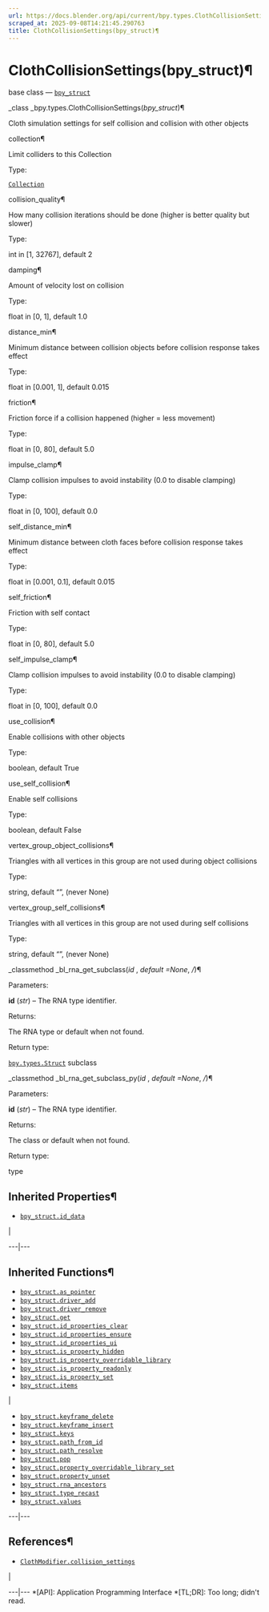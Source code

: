 ```yaml
---
url: https://docs.blender.org/api/current/bpy.types.ClothCollisionSettings.html
scraped_at: 2025-09-08T14:21:45.290763
title: ClothCollisionSettings(bpy_struct)¶
---
```


# ClothCollisionSettings(bpy_struct)¶  
  
base class — [`bpy_struct`](bpy.types.bpy_struct.html#bpy.types.bpy_struct
"bpy.types.bpy_struct")

_class _bpy.types.ClothCollisionSettings(_bpy_struct_)¶

    

Cloth simulation settings for self collision and collision with other objects

collection¶

    

Limit colliders to this Collection

Type:

    

[`Collection`](bpy.types.Collection.html#bpy.types.Collection
"bpy.types.Collection")

collision_quality¶

    

How many collision iterations should be done (higher is better quality but
slower)

Type:

    

int in [1, 32767], default 2

damping¶

    

Amount of velocity lost on collision

Type:

    

float in [0, 1], default 1.0

distance_min¶

    

Minimum distance between collision objects before collision response takes
effect

Type:

    

float in [0.001, 1], default 0.015

friction¶

    

Friction force if a collision happened (higher = less movement)

Type:

    

float in [0, 80], default 5.0

impulse_clamp¶

    

Clamp collision impulses to avoid instability (0.0 to disable clamping)

Type:

    

float in [0, 100], default 0.0

self_distance_min¶

    

Minimum distance between cloth faces before collision response takes effect

Type:

    

float in [0.001, 0.1], default 0.015

self_friction¶

    

Friction with self contact

Type:

    

float in [0, 80], default 5.0

self_impulse_clamp¶

    

Clamp collision impulses to avoid instability (0.0 to disable clamping)

Type:

    

float in [0, 100], default 0.0

use_collision¶

    

Enable collisions with other objects

Type:

    

boolean, default True

use_self_collision¶

    

Enable self collisions

Type:

    

boolean, default False

vertex_group_object_collisions¶

    

Triangles with all vertices in this group are not used during object
collisions

Type:

    

string, default “”, (never None)

vertex_group_self_collisions¶

    

Triangles with all vertices in this group are not used during self collisions

Type:

    

string, default “”, (never None)

_classmethod _bl_rna_get_subclass(_id_ , _default =None_, _/_)¶

    

Parameters:

    

**id** (_str_) – The RNA type identifier.

Returns:

    

The RNA type or default when not found.

Return type:

    

[`bpy.types.Struct`](bpy.types.Struct.html#bpy.types.Struct
"bpy.types.Struct") subclass

_classmethod _bl_rna_get_subclass_py(_id_ , _default =None_, _/_)¶

    

Parameters:

    

**id** (_str_) – The RNA type identifier.

Returns:

    

The class or default when not found.

Return type:

    

type

## Inherited Properties¶

  * [`bpy_struct.id_data`](bpy.types.bpy_struct.html#bpy.types.bpy_struct.id_data "bpy.types.bpy_struct.id_data")

|

  
---|---  
  
## Inherited Functions¶

  * [`bpy_struct.as_pointer`](bpy.types.bpy_struct.html#bpy.types.bpy_struct.as_pointer "bpy.types.bpy_struct.as_pointer")
  * [`bpy_struct.driver_add`](bpy.types.bpy_struct.html#bpy.types.bpy_struct.driver_add "bpy.types.bpy_struct.driver_add")
  * [`bpy_struct.driver_remove`](bpy.types.bpy_struct.html#bpy.types.bpy_struct.driver_remove "bpy.types.bpy_struct.driver_remove")
  * [`bpy_struct.get`](bpy.types.bpy_struct.html#bpy.types.bpy_struct.get "bpy.types.bpy_struct.get")
  * [`bpy_struct.id_properties_clear`](bpy.types.bpy_struct.html#bpy.types.bpy_struct.id_properties_clear "bpy.types.bpy_struct.id_properties_clear")
  * [`bpy_struct.id_properties_ensure`](bpy.types.bpy_struct.html#bpy.types.bpy_struct.id_properties_ensure "bpy.types.bpy_struct.id_properties_ensure")
  * [`bpy_struct.id_properties_ui`](bpy.types.bpy_struct.html#bpy.types.bpy_struct.id_properties_ui "bpy.types.bpy_struct.id_properties_ui")
  * [`bpy_struct.is_property_hidden`](bpy.types.bpy_struct.html#bpy.types.bpy_struct.is_property_hidden "bpy.types.bpy_struct.is_property_hidden")
  * [`bpy_struct.is_property_overridable_library`](bpy.types.bpy_struct.html#bpy.types.bpy_struct.is_property_overridable_library "bpy.types.bpy_struct.is_property_overridable_library")
  * [`bpy_struct.is_property_readonly`](bpy.types.bpy_struct.html#bpy.types.bpy_struct.is_property_readonly "bpy.types.bpy_struct.is_property_readonly")
  * [`bpy_struct.is_property_set`](bpy.types.bpy_struct.html#bpy.types.bpy_struct.is_property_set "bpy.types.bpy_struct.is_property_set")
  * [`bpy_struct.items`](bpy.types.bpy_struct.html#bpy.types.bpy_struct.items "bpy.types.bpy_struct.items")

|

  * [`bpy_struct.keyframe_delete`](bpy.types.bpy_struct.html#bpy.types.bpy_struct.keyframe_delete "bpy.types.bpy_struct.keyframe_delete")
  * [`bpy_struct.keyframe_insert`](bpy.types.bpy_struct.html#bpy.types.bpy_struct.keyframe_insert "bpy.types.bpy_struct.keyframe_insert")
  * [`bpy_struct.keys`](bpy.types.bpy_struct.html#bpy.types.bpy_struct.keys "bpy.types.bpy_struct.keys")
  * [`bpy_struct.path_from_id`](bpy.types.bpy_struct.html#bpy.types.bpy_struct.path_from_id "bpy.types.bpy_struct.path_from_id")
  * [`bpy_struct.path_resolve`](bpy.types.bpy_struct.html#bpy.types.bpy_struct.path_resolve "bpy.types.bpy_struct.path_resolve")
  * [`bpy_struct.pop`](bpy.types.bpy_struct.html#bpy.types.bpy_struct.pop "bpy.types.bpy_struct.pop")
  * [`bpy_struct.property_overridable_library_set`](bpy.types.bpy_struct.html#bpy.types.bpy_struct.property_overridable_library_set "bpy.types.bpy_struct.property_overridable_library_set")
  * [`bpy_struct.property_unset`](bpy.types.bpy_struct.html#bpy.types.bpy_struct.property_unset "bpy.types.bpy_struct.property_unset")
  * [`bpy_struct.rna_ancestors`](bpy.types.bpy_struct.html#bpy.types.bpy_struct.rna_ancestors "bpy.types.bpy_struct.rna_ancestors")
  * [`bpy_struct.type_recast`](bpy.types.bpy_struct.html#bpy.types.bpy_struct.type_recast "bpy.types.bpy_struct.type_recast")
  * [`bpy_struct.values`](bpy.types.bpy_struct.html#bpy.types.bpy_struct.values "bpy.types.bpy_struct.values")

  
---|---  
  
## References¶

  * [`ClothModifier.collision_settings`](bpy.types.ClothModifier.html#bpy.types.ClothModifier.collision_settings "bpy.types.ClothModifier.collision_settings")

|

  
---|---
  *[API]: Application Programming Interface
  *[TL;DR]: Too long; didn't read.

